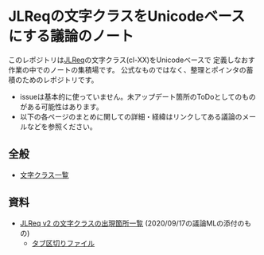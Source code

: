 # JLReqの文字クラスをUnicodeベースにする議論のノート

このレポジトリは[JLReq](https://w3c.github.io/jlreq/)の文字クラス(cl-XX)をUnicodeベースで
定義しなおす作業の中でのノートの集積場です。
公式なものではなく、整理とポインタの蓄積のためのレポジトリです。

* issueは基本的に使っていません。未アップデート箇所のToDoとしてのものがある可能性はあります。
* 以下の各ページのまとめに関しての詳細・経緯はリンクしてある議論のメールなどを参照ください。

## 全般

* [文字クラス一覧](AllClasses.md)

## 資料

* [JLReq v2 の文字クラスの出現箇所一覧](references/jlreq-cl-check-202009.html) (2020/09/17の議論MLの添付のもの)
  * [タブ区切りファイル](references/jlreq-cl-check-202009.tsv)

